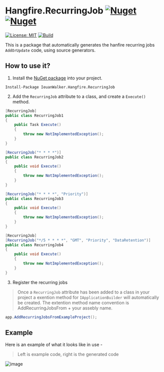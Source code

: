 # Hangfire.RecurringJob [![Nuget](https://img.shields.io/nuget/v/IeuanWalker.Hangfire.RecurringJob)](https://www.nuget.org/packages/IeuanWalker.Hangfire.RecurringJob) [![Nuget](https://img.shields.io/nuget/dt/IeuanWalker.Hangfire.RecurringJob)](https://www.nuget.org/packages/IeuanWalker.Hangfire.RecurringJob) 

[![License: MIT](https://img.shields.io/badge/License-MIT-green.svg)](https://opensource.org/licenses/MIT)
[![Build](https://github.com/IeuanWalker/Hangfire.RecurringJob/actions/workflows/build.yml/badge.svg)](https://github.com/IeuanWalker/Hangfire.RecurringJob/actions/workflows/build.yml)

This is a package that automatically generates the hanfire recurring jobs `AddOrUpdate` code, using source generators.

## How to use it?
1. Install the [NuGet package](#) into your project.
```
Install-Package IeuanWalker.Hangfire.RecurringJob
```

2. Add the `RecurringJob` attribute to a class, and create a `Execute()` method.
```csharp
[RecurringJob]
public class RecurringJob1
{
	public Task Execute()
	{
		throw new NotImplementedException();
	}
}

[RecurringJob("* * * *")]
public class RecurringJob2
{
	public void Execute()
	{
		throw new NotImplementedException();
	}
}

[RecurringJob("* * * *", "Priority")]
public class RecurringJob3
{
	public void Execute()
	{
		throw new NotImplementedException();
	}
}

[RecurringJob]
[RecurringJob("*/5 * * * *", "GMT", "Priority", "DataRetention")]
public class RecurringJob4
{
	public void Execute()
	{
		throw new NotImplementedException();
	}
}
```
3. Register the recurring jobs
> Once a `RecurringJob` attribute has been added to a class in your project a exention method for `IApplicationBuilder` will automatically be created.
> The extention method name convention is AddRecurringJobsFrom + your assebly name.
```csharp
app.AddRecurringJobsFromExampleProject();
```

## Example
Here is an example of what it looks like in use - 
> Left is example code, right is the generated code

![image](https://github.com/IeuanWalker/Hangfire.RecurringJob.Generator/assets/6544051/cef12771-5178-46cf-9264-dbb54654efc6)


